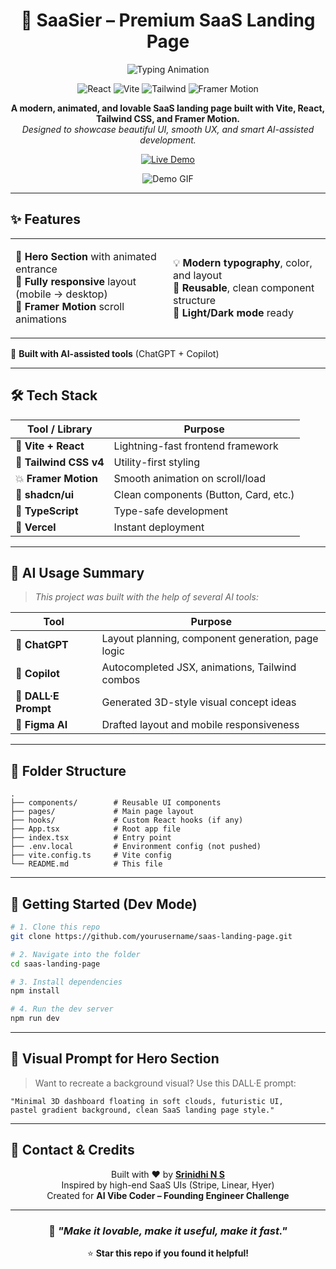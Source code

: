 <div align="center">

# 🚀 SaaSier – Premium SaaS Landing Page

![Typing Animation](https://readme-typing-svg.herokuapp.com?font=Fira+Code&weight=600&size=24&duration=3000&pause=1000&color=6366F1&center=true&vCenter=true&width=600&lines=Modern%2C+Animated+%26+Lovable;Built+with+Vite+%2B+React+%2B+AI;Beautiful+UI+%26+Smooth+UX)

<p>
<img src="https://img.shields.io/badge/React-61DAFB?style=for-the-badge&logo=react&logoColor=white" alt="React"/>
<img src="https://img.shields.io/badge/Vite-646CFF?style=for-the-badge&logo=vite&logoColor=white" alt="Vite"/>
<img src="https://img.shields.io/badge/Tailwind_CSS-38B2AC?style=for-the-badge&logo=tailwind-css&logoColor=white" alt="Tailwind"/>
<img src="https://img.shields.io/badge/Framer_Motion-0055FF?style=for-the-badge&logo=framer&logoColor=white" alt="Framer Motion"/>
</p>

**A modern, animated, and lovable SaaS landing page built with Vite, React, Tailwind CSS, and Framer Motion.**  
*Designed to showcase beautiful UI, smooth UX, and smart AI-assisted development.*

[![Live Demo](https://img.shields.io/badge/🌍_Live_Demo-Visit_Site-6366F1?style=for-the-badge)](https://saas-landing-page-gules.vercel.app)

![Demo GIF](https://media.giphy.com/media/26BRrSvJUa0crqw4E/giphy.gif)

</div>

---

## ✨ **Features**

<table>
<tr>
<td width="50%">

🎯 **Hero Section** with animated entrance  
📱 **Fully responsive** layout (mobile → desktop)  
💫 **Framer Motion** scroll animations  

</td>
<td width="50%">

💡 **Modern typography**, color, and layout  
🧩 **Reusable**, clean component structure  
🌙 **Light/Dark mode** ready  

</td>
</tr>
</table>

🧠 **Built with AI-assisted tools** (ChatGPT + Copilot)

---

## 🛠️ **Tech Stack**

<div align="center">

| Tool / Library | Purpose |
|----------------|---------|
| 🧪 **Vite + React** | Lightning-fast frontend framework |
| 🎨 **Tailwind CSS v4** | Utility-first styling |
| 💥 **Framer Motion** | Smooth animation on scroll/load |
| 🧱 **shadcn/ui** | Clean components (Button, Card, etc.) |
| 🔐 **TypeScript** | Type-safe development |
| 🚀 **Vercel** | Instant deployment |

</div>

---

## 🧠 **AI Usage Summary**

> *This project was built with the help of several AI tools:*

| Tool | Purpose |
|------|---------|
| 🧠 **ChatGPT** | Layout planning, component generation, page logic |
| 🤖 **Copilot** | Autocompleted JSX, animations, Tailwind combos |
| 🎨 **DALL·E Prompt** | Generated 3D-style visual concept ideas |
| 💫 **Figma AI** | Drafted layout and mobile responsiveness |

---

## 📂 **Folder Structure**

```
.
├── components/        # Reusable UI components
├── pages/             # Main page layout
├── hooks/             # Custom React hooks (if any)
├── App.tsx            # Root app file
├── index.tsx          # Entry point
├── .env.local         # Environment config (not pushed)
├── vite.config.ts     # Vite config
└── README.md          # This file
```

---

## 🧪 **Getting Started (Dev Mode)**

```bash
# 1. Clone this repo
git clone https://github.com/yourusername/saas-landing-page.git

# 2. Navigate into the folder
cd saas-landing-page

# 3. Install dependencies
npm install

# 4. Run the dev server
npm run dev
```

---

## 📸 **Visual Prompt for Hero Section**

> Want to recreate a background visual? Use this DALL·E prompt:

```
"Minimal 3D dashboard floating in soft clouds, futuristic UI, 
pastel gradient background, clean SaaS landing page style."
```

---

## 🤝 **Contact & Credits**

<div align="center">

Built with ❤️ by **[Srinidhi N S](https://yourportfolio.com)**  
Inspired by high-end SaaS UIs (Stripe, Linear, Hyer)  
Created for **AI Vibe Coder – Founding Engineer Challenge**

---

### 💫 *"Make it lovable, make it useful, make it fast."*

⭐ **Star this repo if you found it helpful!**

</div>
